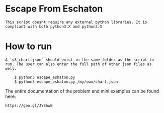 # Escape From Eschaton

    This script doesnt require any external python libraries. It is compliant with both python3.X and python2.X

# How to run

    A `v3_chart.json` should exist in the same folder as the script to run. The user can also enter the full path of other json files as well.

        $ python3 escape_eshaton.py
        $ python3 escape_eshaton.py /my/own/chart.json

The entire documentation of the problem and mini examples can be found here:

    https://goo.gl/JYShwB
